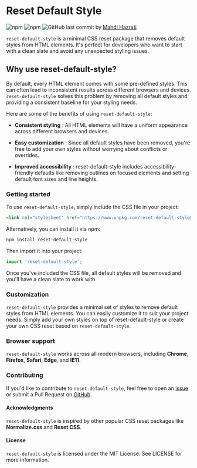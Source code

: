 # Reset Default Style

![npm](https://img.shields.io/npm/v/reset-default-style)
![npm](https://img.shields.io/npm/dt/reset-default-style)
![GitHub last commit](https://img.shields.io/github/last-commit/Mahdi-Hazrati/reset-default-style) by [Mahdi Hazrati](https://github.com/Mahdi-Hazrati "Mahdi Hazrati")

`reset-default-style` is a minimal CSS reset package that removes default styles from HTML elements. It's perfect for developers who want to start with a clean slate and avoid any unexpected styling issues.

## Why use reset-default-style?
By default, every HTML element comes with some pre-defined styles. This can often lead to inconsistent results across different browsers and devices. `reset-default-style` solves this problem by removing all default styles and providing a consistent baseline for your styling needs.

Here are some of the benefits of using `reset-default-style`:

- **Consistent styling** : All HTML elements will have a uniform appearance across different browsers and devices.

- **Easy customization** : Since all default styles have been removed, you're free to add your own styles without worrying about conflicts or overrides.

- **Improved accessibility** : reset-default-style includes accessibility-friendly defaults like removing outlines on focused elements and setting default font sizes and line heights.

### Getting started
To use `reset-default-style`, simply include the CSS file in your project:

```html
<link rel="stylesheet" href="https://www.unpkg.com/reset-default-style@1.0.4/reset-default-style.css">
```
Alternatively, you can install it via npm:

```bash
npm install reset-default-style
```
Then import it into your project:

```js
import 'reset-default-style';
```
Once you've included the CSS file, all default styles will be removed and you'll have a clean slate to work with.

### Customization
`reset-default-style` provides a minimal set of styles to remove default styles from HTML elements. You can easily customize it to suit your project needs. Simply add your own styles on top of reset-default-style or create your own CSS reset based on `reset-default-style`.

### Browser support
`reset-default-style` works across all modern browsers, including **Chrome**, **Firefox**, **Safari**, **Edge**, and **IE11**.

### Contributing
If you'd like to contribute to `reset-default-style`, feel free to open an [issue](https://github.com/Mahdi-Hazrati/reset-default-style/issues/new) or submit a Pull Request on [GitHub](https://github.com/Mahdi-Hazrati/reset-default-style "GitHub").

#### Acknowledgments
`reset-default-style` is inspired by other popular CSS reset packages like **Normalize.css** and **Reset CSS**.

#### License
`reset-default-style` is licensed under the MIT License. See LICENSE for more information.

